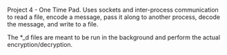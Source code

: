 Project 4 - One Time Pad. Uses sockets and inter-process communication to read a file, encode a message, pass it along to another process, decode the message, and write to a file. 

The *_d files are meant to be run in the background and perform the actual encryption/decryption.
